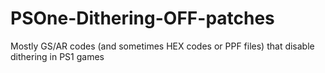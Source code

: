 # PSOne-Dithering-OFF-patches
Mostly GS/AR codes (and sometimes HEX codes or PPF files) that disable dithering in PS1 games
